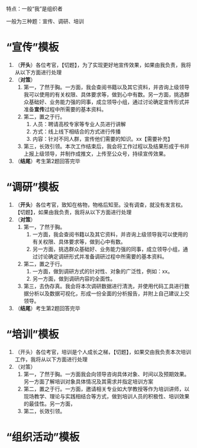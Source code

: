 特点：一般“我”是组织者

一般为三种题：宣传、调研、培训

# “宣传”模板

1. （**开头**）各位考官，【切题】，为了实现更好地宣传效果，如果由我负责，我将从以下方面进行处理
2. （**对策**）
   1. 第一，了然于胸。一方面，我会查阅书籍以及其它资料，并咨询上级领导我可以使用的有关权限、具体要求等，做到心中有数。另一方面，挑选群众基础好、业务能力强的同事，成立领导小组，通过讨论确定宣传形式并准备**宣传**过程中所需要的基本资料。
   2. 第二，置之于行。
      1. 人员：聘请高校专家等专业人员进行讲解
      2. 方式：线上线下相结合的方式进行传播
      3. 内容：针对不同人群，宣传他们需要的知识。xx【需要补充】
   3. 第三，长效引领。本次工作结束后，我会将工作过程以及结果形成于书并上报上级领导，并制作成推文，上传至公众号，持续宣传效果。
3. （**结尾**）考生第2题回答完毕

# “调研”模板

1. （**开头**）各位考官，致知在格物，物格后知至。没有调查，就没有发言权。【切题】，如果由我负责，我将从以下方面进行处理
2. （**对策**）
   1. 第一，了然于胸。
      1. 一方面，我会查阅书籍以及其它资料，并咨询上级领导我可以使用的有关权限、具体要求等，做到心中有数。
      2. 另一方面，挑选群众基础好、业务能力强的同事，成立领导小组，通过讨论确定调研形式并准备调研过程中所需要的基本资料。
   2. 第二，置之于行。
      1. 一方面，做到调研方式的针对性、对象的广泛性，例如：xx。
      2. 另一方面，做到调研内容的全面性。
   3. 第三，去伪存真。我会将本次调研数据进行清洗，并使用代码工具进行数据分析以及数据可视化，形成一份全面的分析报告，并附上自己建议上交领导。
3. （**结尾**）考生第2题回答完毕

# “培训”模板

1. （开头）各位考官，培训是个人成长之梯，【切题】，如果交由我负责本次培训工作，我将从以下方面进行处理
2. （对策）
   1. 第一，了然于胸。一方面我会向领导咨询具体对象、时间以及预期效果。另一方面了解培训对象具体情况及其需求并指定培训方案
   2. 第二，置之于行。一方面，邀请相关专业如大学教授等作为培训讲师，以现场教学、理论与实践相结合等方式，做到培训人员的积极性、培训效果的最佳性。另一方面，
   3. 第二，长效引领。

# “组织活动”模板